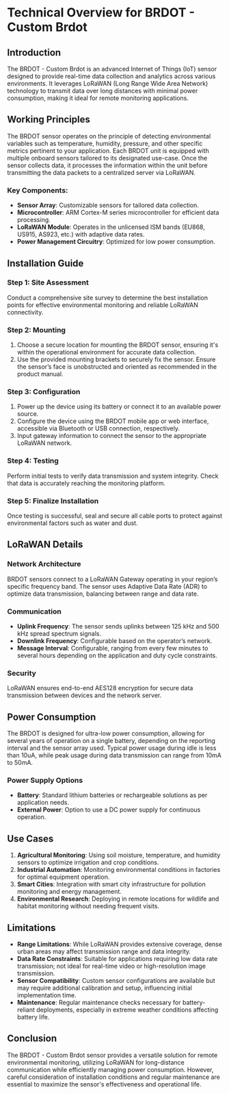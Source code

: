 # Technical Overview for BRDOT - Custom Brdot

## Introduction

The BRDOT - Custom Brdot is an advanced Internet of Things (IoT) sensor designed to provide real-time data collection and analytics across various environments. It leverages LoRaWAN (Long Range Wide Area Network) technology to transmit data over long distances with minimal power consumption, making it ideal for remote monitoring applications.

## Working Principles

The BRDOT sensor operates on the principle of detecting environmental variables such as temperature, humidity, pressure, and other specific metrics pertinent to your application. Each BRDOT unit is equipped with multiple onboard sensors tailored to its designated use-case. Once the sensor collects data, it processes the information within the unit before transmitting the data packets to a centralized server via LoRaWAN.

### Key Components:
- **Sensor Array**: Customizable sensors for tailored data collection.
- **Microcontroller**: ARM Cortex-M series microcontroller for efficient data processing.
- **LoRaWAN Module**: Operates in the unlicensed ISM bands (EU868, US915, AS923, etc.) with adaptive data rates.
- **Power Management Circuitry**: Optimized for low power consumption.

## Installation Guide

### Step 1: Site Assessment
Conduct a comprehensive site survey to determine the best installation points for effective environmental monitoring and reliable LoRaWAN connectivity.

### Step 2: Mounting
1. Choose a secure location for mounting the BRDOT sensor, ensuring it's within the operational environment for accurate data collection.
2. Use the provided mounting brackets to securely fix the sensor. Ensure the sensor’s face is unobstructed and oriented as recommended in the product manual.

### Step 3: Configuration
1. Power up the device using its battery or connect it to an available power source.
2. Configure the device using the BRDOT mobile app or web interface, accessible via Bluetooth or USB connection, respectively.
3. Input gateway information to connect the sensor to the appropriate LoRaWAN network.

### Step 4: Testing
Perform initial tests to verify data transmission and system integrity. Check that data is accurately reaching the monitoring platform.

### Step 5: Finalize Installation
Once testing is successful, seal and secure all cable ports to protect against environmental factors such as water and dust.

## LoRaWAN Details

### Network Architecture
BRDOT sensors connect to a LoRaWAN Gateway operating in your region’s specific frequency band. The sensor uses Adaptive Data Rate (ADR) to optimize data transmission, balancing between range and data rate.

### Communication
- **Uplink Frequency**: The sensor sends uplinks between 125 kHz and 500 kHz spread spectrum signals.
- **Downlink Frequency**: Configurable based on the operator’s network.
- **Message Interval**: Configurable, ranging from every few minutes to several hours depending on the application and duty cycle constraints.

### Security
LoRaWAN ensures end-to-end AES128 encryption for secure data transmission between devices and the network server.

## Power Consumption

The BRDOT is designed for ultra-low power consumption, allowing for several years of operation on a single battery, depending on the reporting interval and the sensor array used. Typical power usage during idle is less than 10uA, while peak usage during data transmission can range from 10mA to 50mA.

### Power Supply Options
- **Battery**: Standard lithium batteries or rechargeable solutions as per application needs.
- **External Power**: Option to use a DC power supply for continuous operation.

## Use Cases

1. **Agricultural Monitoring**: Using soil moisture, temperature, and humidity sensors to optimize irrigation and crop conditions.
2. **Industrial Automation**: Monitoring environmental conditions in factories for optimal equipment operation.
3. **Smart Cities**: Integration with smart city infrastructure for pollution monitoring and energy management.
4. **Environmental Research**: Deploying in remote locations for wildlife and habitat monitoring without needing frequent visits.

## Limitations

- **Range Limitations**: While LoRaWAN provides extensive coverage, dense urban areas may affect transmission range and data integrity.
- **Data Rate Constraints**: Suitable for applications requiring low data rate transmission; not ideal for real-time video or high-resolution image transmission.
- **Sensor Compatibility**: Custom sensor configurations are available but may require additional calibration and setup, influencing initial implementation time.
- **Maintenance**: Regular maintenance checks necessary for battery-reliant deployments, especially in extreme weather conditions affecting battery life.

## Conclusion

The BRDOT - Custom Brdot sensor provides a versatile solution for remote environmental monitoring, utilizing LoRaWAN for long-distance communication while efficiently managing power consumption. However, careful consideration of installation conditions and regular maintenance are essential to maximize the sensor's effectiveness and operational life.